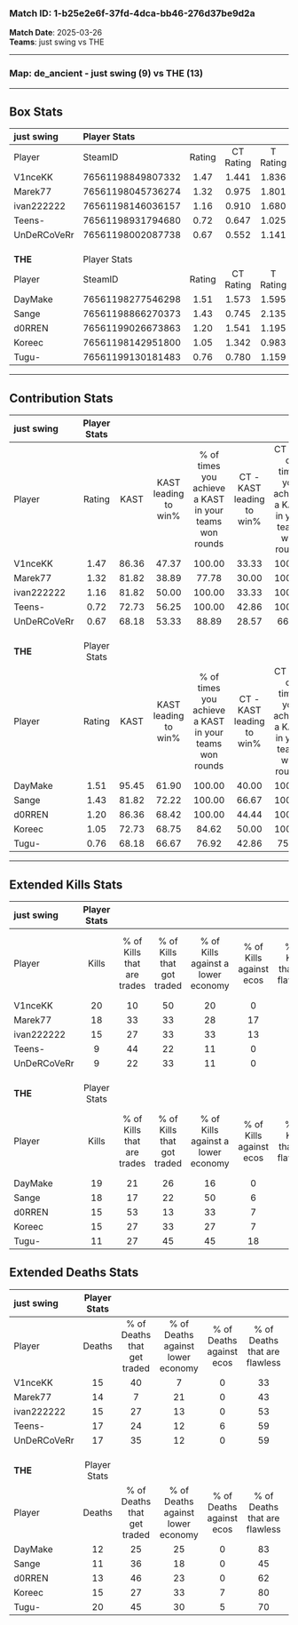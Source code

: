 ### Match ID: 1-b25e2e6f-37fd-4dca-bb46-276d37be9d2a  
**Match Date**: 2025-03-26  
**Teams**: just swing vs THE  

---  

### **Map**: de_ancient - just swing (9) vs THE (13)  
---  

## Box Stats  

| **just swing** | Player Stats      |        |           |          |       |      |       |         |        |      |     |
| :- | :- | :-: | :-: | :-: | :-: | :-: | :-: | :-: | :-: | :-: | :-: |
| Player         | SteamID           | Rating | CT Rating | T Rating | KAST  | ADR  | Kills | Assists | Deaths | K/D  | HS% |
| V1nceKK        | 76561198849807332 |  1.47  |   1.441   |  1.836   | 86.36 | 98.3 |  20   |    9    |   15   | 1.33 | 30  |
| Marek77        | 76561198045736274 |  1.32  |   0.975   |  1.801   | 81.82 | 85.4 |  18   |    5    |   14   | 1.29 | 55  |
| ivan222222     | 76561198146036157 |  1.16  |   0.910   |  1.680   | 81.82 | 81.4 |  15   |    4    |   15   | 1.00 | 60  |
| Teens-         | 76561198931794680 |  0.72  |   0.647   |  1.025   | 72.73 | 50.1 |   9   |    6    |   17   | 0.53 | 66  |
| UnDeRCoVeRr    | 76561198002087738 |  0.67  |   0.552   |  1.141   | 68.18 | 49.9 |   9   |    3    |   17   | 0.53 | 55  |
|                |                   |        |           |          |       |      |       |         |        |      |     |
|                |                   |        |           |          |       |      |       |         |        |      |     |
|                |                   |        |           |          |       |      |       |         |        |      |     |
| **THE**        | Player Stats      |        |           |          |       |      |       |         |        |      |     |
| Player         | SteamID           | Rating | CT Rating | T Rating | KAST  | ADR  | Kills | Assists | Deaths | K/D  | HS% |
| DayMake        | 76561198277546298 |  1.51  |   1.573   |  1.595   | 95.45 | 83.0 |  19   |    7    |   12   | 1.58 | 47  |
| Sange          | 76561198866270373 |  1.43  |   0.745   |  2.135   | 81.82 | 93.4 |  18   |    7    |   11   | 1.64 | 50  |
| d0RREN         | 76561199026673863 |  1.20  |   1.541   |  1.195   | 86.36 | 70.3 |  15   |    3    |   13   | 1.15 | 73  |
| Koreec         | 76561198142951800 |  1.05  |   1.342   |  0.983   | 72.73 | 68.2 |  15   |    2    |   15   | 1.00 | 46  |
| Tugu-          | 76561199130181483 |  0.76  |   0.780   |  1.159   | 68.18 | 70.3 |  11   |    6    |   20   | 0.55 | 81  |
---  

## Contribution Stats  

| **just swing** | Player Stats |       |                      |                                                        |                           |                                                             |                          |                                                            |
| :- | :-: | :-: | :-: | :-: | :-: | :-: | :-: | :-: |
| Player         |    Rating    | KAST  | KAST leading to win% | % of times you achieve a KAST in your teams won rounds | CT - KAST leading to win% | CT - % of times you achieve a KAST in your teams won rounds | T - KAST leading to win% | T - % of times you achieve a KAST in your teams won rounds |
| V1nceKK        |     1.47     | 86.36 |        47.37         |                         100.00                         |           33.33           |                           100.00                            |          60.00           |                           100.00                           |
| Marek77        |     1.32     | 81.82 |        38.89         |                         77.78                          |           30.00           |                           100.00                            |          50.00           |                           66.67                            |
| ivan222222     |     1.16     | 81.82 |        50.00         |                         100.00                         |           33.33           |                           100.00                            |          66.67           |                           100.00                           |
| Teens-         |     0.72     | 72.73 |        56.25         |                         100.00                         |           42.86           |                           100.00                            |          66.67           |                           100.00                           |
| UnDeRCoVeRr    |     0.67     | 68.18 |        53.33         |                         88.89                          |           28.57           |                            66.67                            |          75.00           |                           100.00                           |
|                |              |       |                      |                                                        |                           |                                                             |                          |                                                            |
|                |              |       |                      |                                                        |                           |                                                             |                          |                                                            |
|                |              |       |                      |                                                        |                           |                                                             |                          |                                                            |
| **THE**        | Player Stats |       |                      |                                                        |                           |                                                             |                          |                                                            |
| Player         |    Rating    | KAST  | KAST leading to win% | % of times you achieve a KAST in your teams won rounds | CT - KAST leading to win% | CT - % of times you achieve a KAST in your teams won rounds | T - KAST leading to win% | T - % of times you achieve a KAST in your teams won rounds |
| DayMake        |     1.51     | 95.45 |        61.90         |                         100.00                         |           40.00           |                           100.00                            |          81.82           |                           100.00                           |
| Sange          |     1.43     | 81.82 |        72.22         |                         100.00                         |           66.67           |                           100.00                            |          75.00           |                           100.00                           |
| d0RREN         |     1.20     | 86.36 |        68.42         |                         100.00                         |           44.44           |                           100.00                            |          90.00           |                           100.00                           |
| Koreec         |     1.05     | 72.73 |        68.75         |                         84.62                          |           50.00           |                           100.00                            |          87.50           |                           77.78                            |
| Tugu-          |     0.76     | 68.18 |        66.67         |                         76.92                          |           42.86           |                            75.00                            |          87.50           |                           77.78                            |
---  

## Extended Kills Stats  

| **just swing** | Player Stats |                            |                            |                                    |                         |                              |                                 |                                       |                    |           |
| :- | :-: | :-: | :-: | :-: | :-: | :-: | :-: | :-: | :-: | :-: |
| Player         |    Kills     | % of Kills that are trades | % of Kills that got traded | % of Kills against a lower economy | % of Kills against ecos | % of Kills that are flawless | % of Kills that are close duels | % of Kills that are assisted by flash | Pistol Round Kills | AWP Kills |
| V1nceKK        |      20      |             10             |             50             |                 20                 |            0            |              60              |                0                |                   0                   |         11         |     2     |
| Marek77        |      18      |             33             |             33             |                 28                 |           17            |              83              |                6                |                   0                   |         0          |     1     |
| ivan222222     |      15      |             27             |             33             |                 33                 |           13            |              67              |                7                |                  13                   |         0          |     1     |
| Teens-         |      9       |             44             |             22             |                 11                 |            0            |              78              |               22                |                   0                   |         0          |     1     |
| UnDeRCoVeRr    |      9       |             22             |             33             |                 11                 |            0            |              44              |               11                |                  11                   |         0          |     1     |
|                |              |                            |                            |                                    |                         |                              |                                 |                                       |                    |           |
|                |              |                            |                            |                                    |                         |                              |                                 |                                       |                    |           |
|                |              |                            |                            |                                    |                         |                              |                                 |                                       |                    |           |
| **THE**        | Player Stats |                            |                            |                                    |                         |                              |                                 |                                       |                    |           |
| Player         |    Kills     | % of Kills that are trades | % of Kills that got traded | % of Kills against a lower economy | % of Kills against ecos | % of Kills that are flawless | % of Kills that are close duels | % of Kills that are assisted by flash | Pistol Round Kills | AWP Kills |
| DayMake        |      19      |             21             |             26             |                 16                 |            0            |              53              |               21                |                   0                   |         10         |     1     |
| Sange          |      18      |             17             |             22             |                 50                 |            6            |              56              |                0                |                   6                   |         0          |     2     |
| d0RREN         |      15      |             53             |             13             |                 33                 |            7            |              47              |               13                |                   7                   |         0          |     0     |
| Koreec         |      15      |             27             |             33             |                 27                 |            7            |              60              |                7                |                   7                   |         1          |     3     |
| Tugu-          |      11      |             27             |             45             |                 45                 |           18            |              27              |                0                |                  18                   |         0          |     1     |
## Extended Deaths Stats  

| **just swing** | Player Stats |                             |                                   |                          |                               |                            |                           |               |
| :- | :-: | :-: | :-: | :-: | :-: | :-: | :-: | :-: |
| Player         |    Deaths    | % of Deaths that get traded | % of Deaths against lower economy | % of Deaths against ecos | % of Deaths that are flawless | % of Deaths that are close | % of Deaths while blinded | Deaths to AWP |
| V1nceKK        |      15      |             40              |                 7                 |            0             |              33               |             7              |             7             |       4       |
| Marek77        |      14      |              7              |                21                 |            0             |              43               |             14             |             7             |       0       |
| ivan222222     |      15      |             27              |                13                 |            0             |              53               |             13             |             0             |       2       |
| Teens-         |      17      |             24              |                12                 |            6             |              59               |             0              |             6             |       2       |
| UnDeRCoVeRr    |      17      |             35              |                12                 |            0             |              59               |             12             |            12             |       3       |
|                |              |                             |                                   |                          |                               |                            |                           |               |
|                |              |                             |                                   |                          |                               |                            |                           |               |
|                |              |                             |                                   |                          |                               |                            |                           |               |
| **THE**        | Player Stats |                             |                                   |                          |                               |                            |                           |               |
| Player         |    Deaths    | % of Deaths that get traded | % of Deaths against lower economy | % of Deaths against ecos | % of Deaths that are flawless | % of Deaths that are close | % of Deaths while blinded | Deaths to AWP |
| DayMake        |      12      |             25              |                25                 |            0             |              83               |             8              |             8             |       1       |
| Sange          |      11      |             36              |                18                 |            0             |              45               |             9              |            18             |       0       |
| d0RREN         |      13      |             46              |                23                 |            0             |              62               |             8              |             0             |       4       |
| Koreec         |      15      |             27              |                33                 |            7             |              80               |             0              |             0             |       2       |
| Tugu-          |      20      |             45              |                30                 |            5             |              70               |             10             |             0             |       4       |
